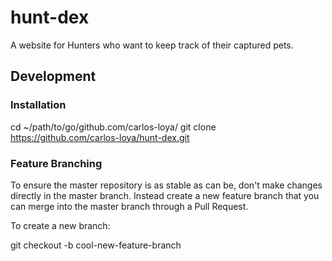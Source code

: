 # hunt-dex
A website for Hunters who want to keep track of their captured pets.


## Development

### Installation

  cd ~/path/to/go/github.com/carlos-loya/
  git clone https://github.com/carlos-loya/hunt-dex.git

### Feature Branching
To ensure the master repository is as stable as can be, don't make changes directly in the master branch. Instead create a new feature branch
that you can merge into the master branch through a Pull Request.

To create a new branch:

  git checkout -b cool-new-feature-branch
